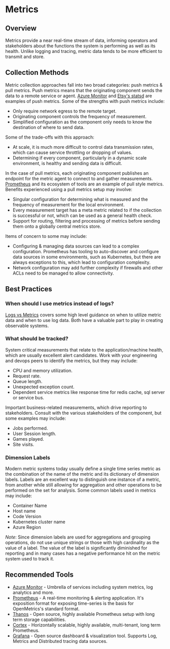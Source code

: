 # Metrics

## Overview

Metrics provide a near real-time stream of data, informing operators and stakeholders about the functions the system is performing as well as its health. Unlike logging and tracing, metric data tends to be more efficient to transmit and store.

## Collection Methods

Metric collection approaches fall into two broad categories: push metrics & pull metrics. Push metrics means that the originating component sends the data to a remote service or agent. [Azure Monitor](https://azure.microsoft.com/en-us/services/monitor) and [Etsy's statsd](https://github.com/statsd/statsd) are examples of push metrics. Some of the strengths with push metrics include:

- Only require network egress to the remote target.
- Originating component controls the frequency of measurement.
- Simplified configuration as the component only needs to know the destination of where to send data.

Some of the trade-offs with this approach:

- At scale, it is much more difficult to control data transmission rates, which can cause service throttling or dropping of values.
- Determining if every component, particularly in a dynamic scale environment, is healthy and sending data is difficult.

In the case of pull metrics, each originating component publishes an endpoint for the metric agent to connect to and gather measurements. [Prometheus](https://prometheus.io/) and its ecosystem of tools are an example of pull style metrics. Benefits experienced using a pull metrics setup may involve:

- Singular configuration for determining what is measured and the frequency of measurement for the local environment.
- Every measurement target has a meta metric related to if the collection is successful or not, which can be used as a general health check.
- Support for routing, filtering and processing of metrics before sending them onto a globally central metrics store.

Items of concern to some may include:

- Configuring & managing data sources can lead to a complex configuration. Prometheus has tooling to auto-discover and configure data sources in some environments, such as Kubernetes, but there are always exceptions to this, which lead to configuration complexity.
- Network configuration may add further complexity if firewalls and other ACLs need to be managed to allow connectivity.

## Best Practices

### When should I use metrics instead of logs?

[Logs vs Metrics](../log-vs-metric.md) covers some high level guidance on when to utilize metric data and when to use log data. Both have a valuable part to play in creating observable systems.

### What should be tracked?

System critical measurements that relate to the application/machine health, which are usually excellent alert candidates. Work with your engineering and devops peers to identify the metrics, but they may include:

- CPU and memory utilization.
- Request rate.
- Queue length.
- Unexpected exception count.
- Dependent service metrics like response time for redis cache, sql server or service bus.

Important business-related measurements, which drive reporting to stakeholders. Consult with the various stakeholders of the component, but some examples may include:

- Jobs performed.
- User Session length.
- Games played.
- Site visits.

### Dimension Labels

Modern metric systems today usually define a single time series metric as the combination of the name of the metric and its dictionary of dimension labels. Labels are an excellent way to distinguish one instance of a metric, from another while still allowing for aggregation and other operations to be performed on the set for analysis. Some common labels used in metrics may include:

- Container Name
- Host name
- Code Version
- Kubernetes cluster name
- Azure Region

_Note_: Since dimension labels are used for aggregations and grouping operations, do not use unique strings or those with high cardinality as the value of a label. The value of the label is significantly diminished for reporting and in many cases has a negative performance hit on the metric system used to track it.

## Recommended Tools

- [Azure Monitor](https://docs.microsoft.com/en-us/azure/azure-monitor/overview) - Umbrella of services including system metrics, log analytics and more.
- [Prometheus](https://docs.microsoft.com/en-us/azure/azure-monitor/overview) - A real-time monitoring & alerting application. It's exposition format for exposing time-series is the basis for OpenMetrics's standard format.
- [Thanos](https://thanos.io) - Open source, highly available Prometheus setup with long term storage capabilities.
- [Cortex](https://cortexmetrics.io) - Horizontally scalable, highly available, multi-tenant, long term Prometheus.
- [Grafana](https://grafana.com) - Open source dashboard & visualization tool. Supports Log, Metrics and Distributed tracing data sources.
